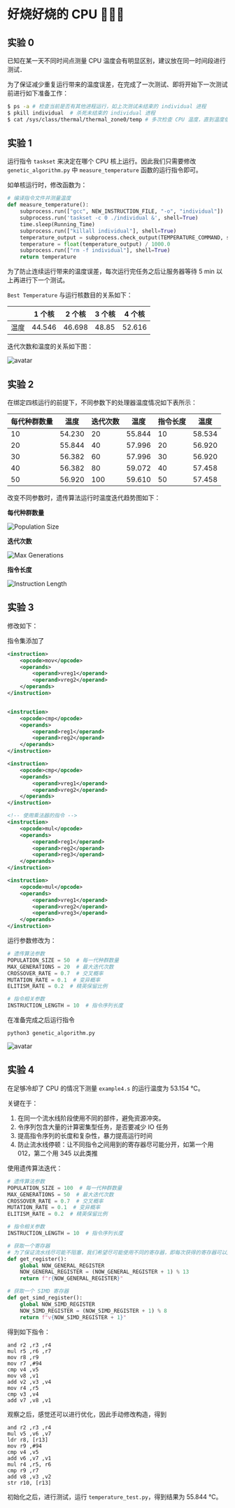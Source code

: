 # 好烧好烧的 CPU 🥵🥵🥵

## 实验 0 

已知在某一天不同时间点测量 CPU 温度会有明显区别，建议放在同一时间段进行测试．

为了保证减少重复运行带来的温度误差，在完成了一次测试、即将开始下一次测试前进行如下准备工作：

```sh
$ ps -a # 检查当前是否有其他进程运行，如上次测试未结束的 individual 进程
$ pkill individual  # 杀死未结束的 individual 进程
$ cat /sys/class/thermal/thermal_zone0/temp # 多次检查 CPU 温度，直到温度低于 45 度认为完成冷却
```



## 实验 1

运行指令 `taskset` 来决定在哪个 CPU 核上运行。因此我们只需要修改 `genetic_algorithm.py` 中 `measure_temperature` 函数的运行指令即可。

如单核运行时，修改函数为：

```python
# 编译指令文件并测量温度
def measure_temperature():
    subprocess.run(["gcc", NEW_INSTRUCTION_FILE, "-o", "individual"])
    subprocess.run('taskset -c 0 ./individual &', shell=True)
    time.sleep(Running_Time)
    subprocess.run(["killall individual"], shell=True)
    temperature_output = subprocess.check_output(TEMPERATURE_COMMAND, shell=True)
    temperature = float(temperature_output) / 1000.0
    subprocess.run(["rm -f individual"], shell=True)
    return temperature
```



为了防止连续运行带来的温度误差，每次运行完任务之后让服务器等待 5 min 以上再进行下一个测试。

`Best Temperature` 与运行核数目的关系如下：

|     | 1 个核 | 2 个核 | 3 个核 | 4 个核 |
| --- | ------ | ------ | ----- | ------ |
| 温度 | 44.546 | 46.698 | 48.85 | 52.616 |

迭代次数和温度的关系如下图：

![avatar](./assets/LAB1.png)

## 实验 2

在绑定四核运行的前提下，不同参数下的处理器温度情况如下表所示：

| 每代种群数量 | 温度    | 迭代次数 | 温度   | 指令长度 | 温度   |
|------------|--------|--------|--------|--------|--------|
|         10 | 54.230 |     20 | 55.844 |     10 | 58.534 |
|         20 | 55.844 |     40 | 57.996 |     20 | 56.920 |
|         30 | 56.382 |     60 | 57.996 |     30 | 56.920 |
|         40 | 56.382 |     80 | 59.072 |     40 | 57.458 |
|         50 | 56.920 |    100 | 59.610 |     50 | 57.458 |

改变不同参数时，遗传算法运行时温度迭代趋势图如下：

**每代种群数量**

![Population Size](./assets/LAB2-POPULARATION.png)

**迭代次数**

![Max Generations](./assets/LAB2-MAX-GENERATIONS.png)

**指令长度**

![Instruction Length](./assets/LAB2-INSTRUCTION-LENGTH.png)

## 实验 3

修改如下：

指令集添加了

```xml
<instruction>
    <opcode>mov</opcode>
    <operands>
        <operand>vreg1</operand>
        <operand>vreg2</operand>
    </operands>
</instruction>


<instruction>
    <opcode>cmp</opcode>
    <operands>
        <operand>reg1</operand>
        <operand>reg2</operand>
    </operands> 
</instruction>

<instruction>
    <opcode>cmp</opcode>
    <operands>
        <operand>vreg1</operand>
        <operand>vreg2</operand>
    </operands>
</instruction>

<!-- 使用乘法器的指令 -->
<instruction>
    <opcode>mul</opcode>
    <operands>
        <operand>reg1</operand>
        <operand>reg2</operand>
        <operand>reg3</operand>
    </operands>
</instruction>

<instruction>
    <opcode>mul</opcode>
    <operands>
        <operand>vreg1</operand>
        <operand>vreg2</operand>
        <operand>vreg3</operand>
    </operands>
</instruction>
```

运行参数修改为：

```python
# 遗传算法参数
POPULATION_SIZE = 50  # 每一代种群数量
MAX_GENERATIONS = 20  # 最大迭代次数
CROSSOVER_RATE = 0.7  # 交叉概率
MUTATION_RATE = 0.1  # 变异概率
ELITISM_RATE = 0.2  # 精英保留比例

# 指令相关参数
INSTRUCTION_LENGTH = 10  # 指令序列长度
```

在准备完成之后运行指令

```shell
python3 genetic_algorithm.py
```



![avatar](./assets/LAB3.png)



## 实验 4

在足够冷却了 CPU 的情况下测量 `example4.s` 的运行温度为 53.154 ℃。



关键在于：

1. 在同一个流水线阶段使用不同的部件，避免资源冲突。
2. 令序列包含大量的计算密集型任务，是否要减少 IO 任务
3. 提高指令序列的长度和复杂性，暴力提高运行时间
4. 防止流水线停顿：让不同指令之间用到的寄存器尽可能分开，如第一个用 012，第二个用 345 以此类推



使用遗传算法迭代：

```python
# 遗传算法参数
POPULATION_SIZE = 100  # 每一代种群数量
MAX_GENERATIONS = 50  # 最大迭代次数
CROSSOVER_RATE = 0.7  # 交叉概率
MUTATION_RATE = 0.1  # 变异概率
ELITISM_RATE = 0.2  # 精英保留比例

# 指令相关参数
INSTRUCTION_LENGTH = 10  # 指令序列长度

# 获取一个寄存器
# 为了保证流水线尽可能不阻塞，我们希望尽可能使用不同的寄存器，即每次获得的寄存器可以是相邻的
def get_register():
    global NOW_GENERAL_REGISTER
    NOW_GENERAL_REGISTER = (NOW_GENERAL_REGISTER + 1) % 13
    return f"r{NOW_GENERAL_REGISTER}"

# 获取一个 SIMD 寄存器
def get_simd_register():
    global NOW_SIMD_REGISTER
    NOW_SIMD_REGISTER = (NOW_SIMD_REGISTER + 1) % 8
    return f"v{NOW_SIMD_REGISTER + 1}"
```

得到如下指令：

```arm
and	r2 ,r3 ,r4
mul	r5 ,r6 ,r7
mov	r8 ,r9
mov	r7 ,#94
cmp	v4 ,v5
mov	v8 ,v1
add	v2 ,v3 ,v4
mov	r4 ,r5
cmp	v3 ,v4
add	v7 ,v8 ,v1
```

观察之后，感觉还可以进行优化，因此手动修改构造，得到

```arm
and	r2 ,r3 ,r4
mul	v5 ,v6 ,v7
ldr r8, [r13]
mov	r9 ,#94
cmp	v4 ,v5
add	v6 ,v7 ,v1
mul	r4 ,r5, r6
cmp	r9 ,r7
add	v8 ,v3 ,v2
str r10, [r13]
```



初始化之后，进行测试，运行 `temperature_test.py`，得到结果为 55.844 ℃。
